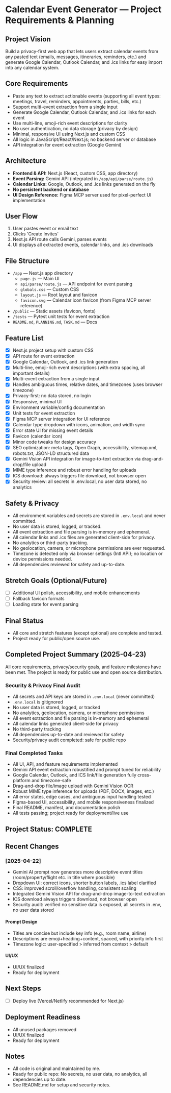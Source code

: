 # Calendar Event Generator — Project Requirements & Planning

## Project Vision
Build a privacy-first web app that lets users extract calendar events from any pasted text (emails, messages, itineraries, reminders, etc.) and generate Google Calendar, Outlook Calendar, and .ics links for easy import into any calendar system.

## Core Requirements
- Paste any text to extract actionable events (supporting all event types: meetings, travel, reminders, appointments, parties, bills, etc.)
- Support multi-event extraction from a single input
- Generate Google Calendar, Outlook Calendar, and .ics links for each event
- Use multi-line, emoji-rich event descriptions for clarity
- No user authentication, no data storage (privacy by design)
- Minimal, responsive UI using Next.js and custom CSS
- All logic in JavaScript/React/Next.js; no backend server or database
- API integration for event extraction (Google Gemini)

## Architecture
- **Frontend & API:** Next.js (React, custom CSS, app directory)
- **Event Parsing:** Gemini API (integrated in `/app/api/parse/route.js`)
- **Calendar Links:** Google, Outlook, and .ics links generated on the fly
- **No persistent backend or database**
- **UI Design Reference:** Figma MCP server used for pixel-perfect UI implementation

## User Flow
1. User pastes event or email text
2. Clicks 'Create Invites'
3. Next.js API route calls Gemini, parses events
4. UI displays all extracted events, calendar links, and .ics downloads

## File Structure
- `/app` — Next.js app directory
  - `page.js` — Main UI
  - `api/parse/route.js` — API endpoint for event parsing
  - `globals.css` — Custom CSS
  - `layout.js` — Root layout and favicon
  - `favicon.svg` — Calendar icon favicon (from Figma MCP server reference)
- `/public` — Static assets (favicon, fonts)
- `/tests` — Pytest unit tests for event extraction
- `README.md`, `PLANNING.md`, `TASK.md` — Docs

## Feature List
- [x] Next.js project setup with custom CSS
- [x] API route for event extraction
- [x] Google Calendar, Outlook, and .ics link generation
- [x] Multi-line, emoji-rich event descriptions (with extra spacing, all important details)
- [x] Multi-event extraction from a single input
- [x] Handles ambiguous times, relative dates, and timezones (uses browser timezone)
- [x] Privacy-first: no data stored, no login
- [x] Responsive, minimal UI
- [x] Environment variable/config documentation
- [x] Unit tests for event extraction
- [x] Figma MCP server integration for UI reference
- [x] Calendar type dropdown with icons, animation, and width sync
- [x] Error state UI for missing event details
- [x] Favicon (calendar icon)
- [x] Minor code tweaks for design accuracy
- [x] SEO optimization: meta tags, Open Graph, accessibility, sitemap.xml, robots.txt, JSON-LD structured data
- [x] Gemini Vision API integration for image-to-text extraction via drag-and-drop/file upload
- [x] MIME type inference and robust error handling for uploads
- [x] ICS download: always triggers file download, not browser open
- [x] Security review: all secrets in .env.local, no user data stored, no analytics

## Safety & Privacy
- All environment variables and secrets are stored in `.env.local` and never committed.
- No user data is stored, logged, or tracked.
- All event extraction and file parsing is in-memory and ephemeral.
- All calendar links and .ics files are generated client-side for privacy.
- No analytics or third-party tracking.
- No geolocation, camera, or microphone permissions are ever requested.
- Timezone is detected only via browser settings (Intl API); no location or device permissions needed.
- All dependencies reviewed for safety and up-to-date.

## Stretch Goals (Optional/Future)
- [ ] Additional UI polish, accessibility, and mobile enhancements
- [ ] Fallback favicon formats
- [ ] Loading state for event parsing

## Final Status
- All core and stretch features (except optional) are complete and tested.
- Project ready for public/open source use.

## Completed Project Summary (2025-04-23)

All core requirements, privacy/security goals, and feature milestones have been met. The project is ready for public use and open source distribution.

### Security & Privacy Final Audit
- All secrets and API keys are stored in `.env.local` (never committed)
- `.env.local` is gitignored
- No user data is stored, logged, or tracked
- No analytics, geolocation, camera, or microphone permissions
- All event extraction and file parsing is in-memory and ephemeral
- All calendar links generated client-side for privacy
- No third-party tracking
- All dependencies up-to-date and reviewed for safety
- Security/privacy audit completed: safe for public repo

### Final Completed Tasks
- All UI, API, and feature requirements implemented
- Gemini API event extraction robustified and prompt tuned for reliability
- Google Calendar, Outlook, and ICS link/file generation fully cross-platform and timezone-safe
- Drag-and-drop file/image upload with Gemini Vision OCR
- Robust MIME type inference for uploads (PDF, DOCX, images, etc.)
- All error states, edge cases, and ambiguous input handling tested
- Figma-based UI, accessibility, and mobile responsiveness finalized
- Final README, manifest, and documentation polish
- All tests passing; project ready for deployment/live use

## Project Status: COMPLETE

## Recent Changes
### [2025-04-22]
- Gemini AI prompt now generates more descriptive event titles (room/property/flight etc. in title where possible)
- Dropdown UI: correct icons, shorter button labels, .ics label clarified
- CSS: improved scroll/overflow handling, consistent scaling
- Integrated Gemini Vision API for drag-and-drop image-to-text extraction
- ICS download always triggers download, not browser open
- Security audit: verified no sensitive data is exposed, all secrets in .env, no user data stored

#### Prompt Design
- Titles are concise but include key info (e.g., room name, airline)
- Descriptions are emoji+heading+content, spaced, with priority info first
- Timezone logic: user-specified > inferred from context > default

#### UI/UX
- UI/UX finalized
- Ready for deployment

## Next Steps
- [ ] Deploy live (Vercel/Netlify recommended for Next.js)

## Deployment Readiness
- All unused packages removed
- UI/UX finalized
- Ready for deployment

## Notes
- All code is original and maintained by me.
- Ready for public repo: No secrets, no user data, no analytics, all dependencies up to date.
- See README.md for setup and security notes.
